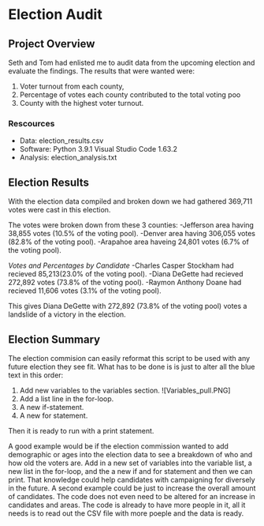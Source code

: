 # Election Audit

## Project Overview
Seth and Tom had enlisted me to audit data from the upcoming election and evaluate the findings. The results that were wanted were: 
1. Voter turnout from each county,
2. Percentage of votes each county contributed to the total voting poo
3. County with the highest voter turnout.

### Rescources
- Data: election_results.csv
- Software: Python 3.9.1
	    Visual Studio Code 1.63.2
- Analysis: election_analysis.txt

## Election Results
With the election data compiled and broken down we had gathered 
369,711 votes were cast in this election.

The votes were broken down from these 3 counties:
-Jefferson area having 38,855 votes (10.5% of the voting pool). 
-Denver area having 306,055 votes (82.8% of the voting pool).
-Arapahoe area haveing 24,801 votes (6.7% of the voting pool).

*Votes and Percentages by Candidate*
-Charles Casper Stockham had recieved 85,213(23.0% of the voting pool).
-Diana DeGette had recieved 272,892 votes (73.8% of the voting pool).
-Raymon Anthony Doane had recieved 11,606 votes (3.1% of the voting pool).

This gives Diana DeGette with 272,892 (73.8% of the voting pool) votes a landslide of a victory in the election.

## Election Summary
The election commision can easily reformat this script to be used with any future election they see fit. What has to be done is is just to alter all the blue text in this order:

1. Add new variables to the variables section.
![Variables_pull.PNG]
2. Add a list line in the for-loop.
3. A new if-statement.
4. A new for statement.

Then it is ready to run with a print statement.

A good example would be if the election commission wanted to add demographic or ages into the election data to see a breakdown of who and how old the voters are. Add in a new set of variables into the variable list, a new list in the for-loop, and the a new if and for statement and then we can print.  That knowledge could help candidates with campaigning for diversely in the future.
A second example could be just to increase the overall amount of candidates. The code does not even need to be altered for an increase in candidates and areas.  The code is already to have more people in it, all it needs is to read out the CSV file with more poeple and the data is ready.
